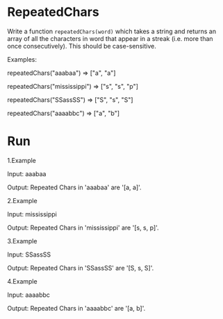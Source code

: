 # RepeatedChars

Write a function `repeatedChars(word)` which takes a string and returns an array of all the characters in word that appear in a streak (i.e. more than once consecutively).
This should be case-sensitive.

Examples:

repeatedChars("aaabaa") => ["a", "a"]

repeatedChars("mississippi") => ["s", "s", "p"]

repeatedChars("SSassSS") => ["S", "s", "S"]

repeatedChars("aaaabbc") => ["a", "b"]

# Run

1.Example

Input: aaabaa

Output: Repeated Chars in 'aaabaa' are '[a, a]'.

2.Example

Input: mississippi

Output: Repeated Chars in 'mississippi' are '[s, s, p]'.

3.Example

Input: SSassSS

Output: Repeated Chars in 'SSassSS' are '[S, s, S]'.

4.Example

Input: aaaabbc

Output: Repeated Chars in 'aaaabbc' are '[a, b]'.

